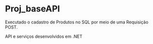 ﻿# Proj_baseAPI

Executado o cadastro de Produtos no SQL por meio de uma Requisição POST.


API e serviços desenvolvidos em .NET
